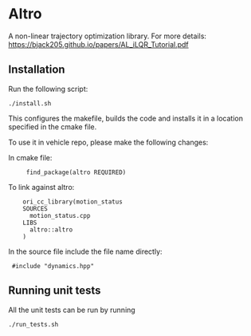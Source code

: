 
# Altro

  A non-linear trajectory optimization library. For more details: https://bjack205.github.io/papers/AL_iLQR_Tutorial.pdf

## Installation
  Run the following script: 
    
    ./install.sh     
  This configures the makefile, builds the code and installs it in a location specified in the cmake file. 

  To use it in vehicle repo, please make the following changes:	

   In cmake file:
         
         find_package(altro REQUIRED)

  To link against altro:

        ori_cc_library(motion_status
        SOURCES
          motion_status.cpp
        LIBS
          altro::altro
        )

  In the source file include the file name directly:
	
     #include "dynamics.hpp"


## Running unit tests
All the unit tests can be run by running 

    ./run_tests.sh
  





